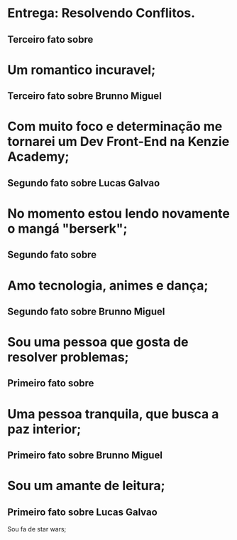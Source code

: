 # Entrega: Resolvendo Conflitos.


## Terceiro fato sobre <William>

Um romantico incuravel;
=======

## Terceiro fato sobre Brunno Miguel

Com muito foco e determinação me tornarei um Dev Front-End na Kenzie Academy;
=======

## Segundo fato sobre Lucas Galvao
No momento estou lendo novamente o mangá "berserk";
=======

## Segundo fato sobre <William>

Amo tecnologia, animes e dança;
=======

## Segundo fato sobre Brunno Miguel

Sou uma pessoa que gosta de resolver problemas;
=======

## Primeiro fato sobre <William>

Uma pessoa tranquila, que busca a paz interior;
=======
## Primeiro fato sobre Brunno Miguel

Sou um amante de leitura;
=======
## Primeiro fato sobre Lucas Galvao

Sou fa de star wars;







